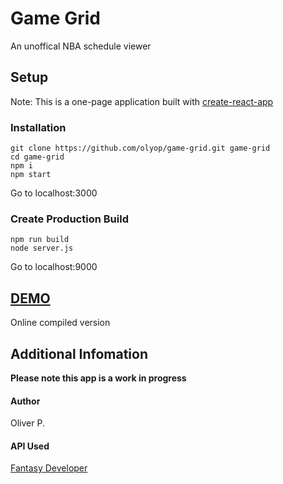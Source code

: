 # Game Grid
An unoffical NBA schedule viewer

## Setup
Note: This is a one-page application built with [create-react-app](https://github.com/facebookincubator/create-react-app)

### Installation
```
git clone https://github.com/olyop/game-grid.git game-grid
cd game-grid
npm i
npm start
```
Go to localhost:3000

### Create Production Build
```
npm run build
node server.js
```
Go to localhost:9000

## [DEMO](https://olyop.github.io/)
Online compiled version

## Additional Infomation
**Please note this app is a work in progress**

#### Author
Oliver P.

#### API Used
[Fantasy Developer](https://developer.fantasydata.com/)

